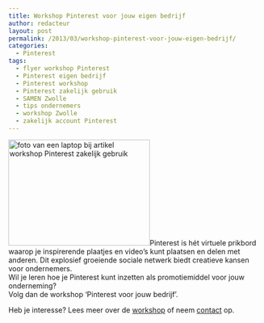 ```yaml
---
title: Workshop Pinterest voor jouw eigen bedrijf
author: redacteur
layout: post
permalink: /2013/03/workshop-pinterest-voor-jouw-eigen-bedrijf/
categories:
  - Pinterest
tags:
  - flyer workshop Pinterest
  - Pinterest eigen bedrijf
  - Pinterest workshop
  - Pinterest zakelijk gebruik
  - SAMEN Zwolle
  - tips ondernemers
  - workshop Zwolle
  - zakelijk account Pinterest
---
```

<p style="text-align: left;">
  <img class=" wp-image-3335 alignright" alt="foto van een laptop bij artikel workshop Pinterest zakelijk gebruik" src="http://www.schildertuin.nl/wordpress/wp-content/uploads/2012/08/laptop_foto.jpg" width="280" height="210" />Pinterest is hét virtuele prikbord waarop je inspirerende plaatjes en video’s kunt plaatsen en delen met anderen. Dit explosief groeiende sociale netwerk biedt creatieve kansen voor ondernemers.<br /> Wil je leren hoe je Pinterest kunt inzetten als promotiemiddel voor jouw onderneming?<br /> Volg dan de workshop ‘Pinterest voor jouw bedrijf’.
</p>

<p style="text-align: left;">
  Heb je interesse? Lees meer over de <a href="http://www.schildertuin.nl/wordpress/workshop-pinterest-zakelijk-zwolle/" target="_blank">workshop</a> of neem <a href="http://www.schildertuin.nl/wordpress/contactgegevens/" target="_blank">contact</a> op.
</p>
